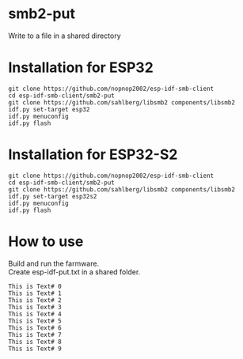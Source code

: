 # smb2-put   
Write to a file in a shared directory

# Installation for ESP32

```
git clone https://github.com/nopnop2002/esp-idf-smb-client
cd esp-idf-smb-client/smb2-put
git clone https://github.com/sahlberg/libsmb2 components/libsmb2
idf.py set-target esp32
idf.py menuconfig
idf.py flash
```

# Installation for ESP32-S2

```
git clone https://github.com/nopnop2002/esp-idf-smb-client
cd esp-idf-smb-client/smb2-put
git clone https://github.com/sahlberg/libsmb2 components/libsmb2
idf.py set-target esp32s2
idf.py menuconfig
idf.py flash
```

# How to use
Build and run the farmware.   
Create esp-idf-put.txt in a shared folder.   
```
This is Text# 0
This is Text# 1
This is Text# 2
This is Text# 3
This is Text# 4
This is Text# 5
This is Text# 6
This is Text# 7
This is Text# 8
This is Text# 9
```

